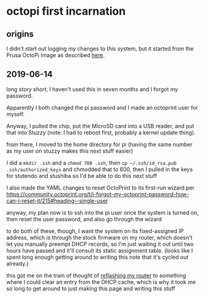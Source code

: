 # octopi first incarnation

## origins

I didn't start out logging my changes to this system, but it started from the Prusa OctoPi image as described [here](https://help.prusa3d.com/article/Loz15FAgEk-octo-print-raspberry-pi-zero-w).

## 2019-06-14

long story short, I haven't used this in seven months and I forgot my password.

Apparently I both changed the pi password and I made an octoprint user for myself.

Anyway, I pulled the chip, put the MicroSD card into a USB reader, and put that into Stuzzy (note: I had to reboot first, probably a kernel update thing).

from there, I moved to the home directory for pi (having the same number as my user on stuzzy makes this next stuff easier)

I did a `mkdir .ssh` and a `chmod 700 .ssh`, then `cp ~/.ssh/id_rsa.pub .ssh/authorized_keys` and chmodded that to 600, then I pulled in the keys for stutendo and stushiba so I'd be able to do this next stuff

I also made the YAML changes to reset OctoPrint to its first-run wizard per https://community.octoprint.org/t/i-forgot-my-octoprint-password-how-can-i-reset-it/215#heading--single-user

anyway, my plan now is to ssh into the pi user once the system is turned on, then reset the user password, and also go through the wizard

to do both of these, though, I want the system on its fixed-assigned IP address, which is through the stock firmware on my router, which doesn't let you manually preempt DHCP records, so I'm just waiting it out until two hours have passed and it'll consult its static assignment table. (looks like I spent long enough getting around to writing this note that it's cycled out already.)

this got me on the train of thought of [reflashing my router](8af2f381-4b40-4ed0-8d8c-e72867d7a00a.md) to something where I could clear an entry from the DHCP cache, which is why it took me so long to get around to just making this page and writing this stuff
